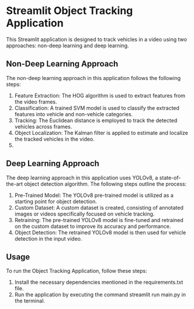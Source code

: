 # Streamlit Object Tracking Application
This Streamlit application is designed to track vehicles in a video using two approaches: non-deep learning and deep learning.

## Non-Deep Learning Approach
The non-deep learning approach in this application follows the following steps:

1. Feature Extraction: The HOG algorithm is used to extract features from the video frames.
2. Classification: A trained SVM model is used to classify the extracted features into vehicle and non-vehicle categories.
3. Tracking: The Euclidean distance is employed to track the detected vehicles across frames.
4. Object Localization: The Kalman filter is applied to estimate and localize the tracked vehicles in the video.
5. 
## Deep Learning Approach
The deep learning approach in this application uses YOLOv8, a state-of-the-art object detection algorithm. The following steps outline the process:

1. Pre-Trained Model: The YOLOv8 pre-trained model is utilized as a starting point for object detection.
2. Custom Dataset: A custom dataset is created, consisting of annotated images or videos specifically focused on vehicle tracking.
3. Retraining: The pre-trained YOLOv8 model is fine-tuned and retrained on the custom dataset to improve its accuracy and performance.
4. Object Detection: The retrained YOLOv8 model is then used for vehicle detection in the input video.

## Usage
To run the Object Tracking Application, follow these steps:

1. Install the necessary dependencies mentioned in the requirements.txt file.
2. Run the application by executing the command streamlit run main.py in the terminal.
